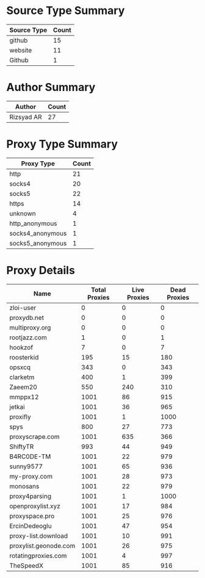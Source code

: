 # Source Type Summary

| Source Type | Count |
|-------------|-------|
| github | 15 |
| website | 11 |
| Github | 1 |


# Author Summary

| Author | Count |
|--------|-------|
| Rizsyad AR | 27 |


# Proxy Type Summary

| Proxy Type | Count |
|------------|-------|
| http | 21 |
| socks4 | 20 |
| socks5 | 22 |
| https | 14 |
| unknown | 4 |
| http_anonymous | 1 |
| socks4_anonymous | 1 |
| socks5_anonymous | 1 |


# Proxy Details

| Name | Total Proxies | Live Proxies | Dead Proxies |
|------|---------------|--------------|---------------|
| zloi-user | 0 | 0 | 0 |
| proxydb.net | 0 | 0 | 0 |
| multiproxy.org | 0 | 0 | 0 |
| rootjazz.com | 1 | 0 | 1 |
| hookzof | 7 | 0 | 7 |
| roosterkid | 195 | 15 | 180 |
| opsxcq | 343 | 0 | 343 |
| clarketm | 400 | 1 | 399 |
| Zaeem20 | 550 | 240 | 310 |
| mmppx12 | 1001 | 86 | 915 |
| jetkai | 1001 | 36 | 965 |
| proxifly | 1001 | 1 | 1000 |
| spys | 800 | 27 | 773 |
| proxyscrape.com | 1001 | 635 | 366 |
| ShiftyTR | 993 | 44 | 949 |
| B4RC0DE-TM | 1001 | 22 | 979 |
| sunny9577 | 1001 | 65 | 936 |
| my-proxy.com | 1001 | 28 | 973 |
| monosans | 1001 | 22 | 979 |
| proxy4parsing | 1001 | 1 | 1000 |
| openproxylist.xyz | 1001 | 17 | 984 |
| proxyspace.pro | 1001 | 25 | 976 |
| ErcinDedeoglu | 1001 | 47 | 954 |
| proxy-list.download | 1001 | 10 | 991 |
| proxylist.geonode.com | 1001 | 26 | 975 |
| rotatingproxies.com | 1001 | 4 | 997 |
| TheSpeedX | 1001 | 85 | 916 |
